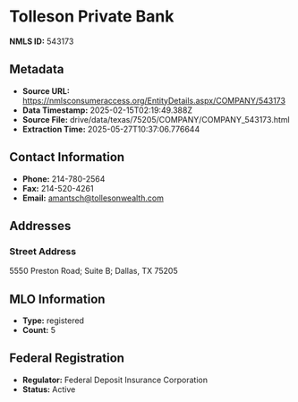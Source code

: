 # Tolleson Private Bank

**NMLS ID:** 543173

## Metadata
- **Source URL:** https://nmlsconsumeraccess.org/EntityDetails.aspx/COMPANY/543173
- **Data Timestamp:** 2025-02-15T02:19:49.388Z
- **Source File:** drive/data/texas/75205/COMPANY/COMPANY_543173.html
- **Extraction Time:** 2025-05-27T10:37:06.776644

## Contact Information
- **Phone:** 214-780-2564
- **Fax:** 214-520-4261
- **Email:** amantsch@tollesonwealth.com

## Addresses
### Street Address
5550 Preston Road; Suite B; Dallas, TX 75205

## MLO Information
- **Type:** registered
- **Count:** 5

## Federal Registration
- **Regulator:** Federal Deposit Insurance Corporation
- **Status:** Active
